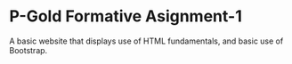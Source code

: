 # P-Gold Formative Asignment-1
 A basic website that displays use of HTML fundamentals, and basic use of Bootstrap.
